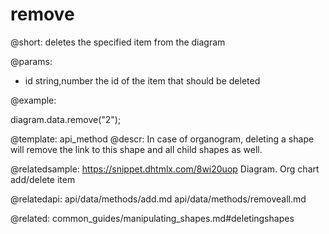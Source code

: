 remove
========

@short:
deletes the specified item from the diagram

@params:
- id 		string,number			the id of the item that should be deleted

@example:

diagram.data.remove("2");


@template: api_method
@descr:
In case of organogram, deleting a shape will remove the link to this shape and all child shapes as well.

@relatedsample:	https://snippet.dhtmlx.com/8wi20uop	Diagram. Org chart add/delete item

@relatedapi:
api/data/methods/add.md
api/data/methods/removeall.md

@related:
    common_guides/manipulating_shapes.md#deletingshapes